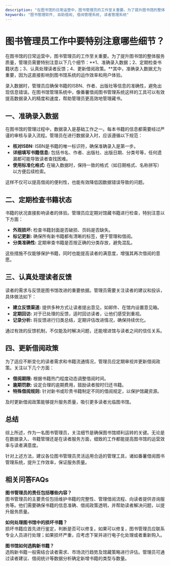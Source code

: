 ```yaml
---
description: "在图书馆的日常运营中，图书管理员的工作至关重要。为了提升图书馆的整体服务质量，管理员需要特别注意以下几个细节：**1、准确录入数据；2、定期检查书籍状态；3、认真处理读者反馈；4、更新借阅政策。**其中，准确录入数据尤为重要，因为这直接影响到图书馆系统的运作效率和用户体验。"
keywords: "图书管理软件, 自助借阅, 借阅管理系统, 读者管理系统"
---
```

# 图书管理员工作中要特别注意哪些细节？

在图书馆的日常运营中，图书管理员的工作至关重要。为了提升图书馆的整体服务质量，管理员需要特别注意以下几个细节：**1、准确录入数据；2、定期检查书籍状态；3、认真处理读者反馈；4、更新借阅政策。**其中，准确录入数据尤为重要，因为这直接影响到图书馆系统的运作效率和用户体验。

录入数据时，管理员应确保书籍的ISBN、作者、出版社等信息的准确性，避免出现信息错误。在图书馆管理系统中，像番薯借阅图书管理系统这样的工具可以有效提高数据录入的精度和速度，帮助管理员更高效地管理藏书。

## **一、准确录入数据**

在图书馆的管理过程中，数据录入是基础工作之一。每本书籍的信息都需要经过严谨的审核与录入流程。管理员在进行数据录入时，应该遵循以下规范：

- **核对ISBN:** ISBN是书籍的唯一标识符，确保准确录入是第一步。
- **详细填写书籍信息:** 包括书名、作者、出版社、出版日期、分类号等，任何遗漏都可能导致读者查找困难。
- **使用标准化格式:** 在输入数据时，保持一致的格式（如日期格式、名称拼写）以方便后续检索。

这样不仅可以提高借阅的便利性，也能有效降低因数据错误导致的问题。

## **二、定期检查书籍状态**

书籍的状况直接影响读者的体验。管理员应定期对馆藏书籍进行检查，特别注意以下方面：

- **外观损坏:** 检查书籍封面是否破损、页码是否缺失。
- **标记更新:** 确保所有新书籍都有清晰的标签，便于管理和借阅。
- **分类准确性:** 定期审查书籍是否按正确的分类存放，避免混乱。

这些措施不仅能够保护书籍，同时也能提高读者的满意度，增强其再次借阅的意愿。

## **三、认真处理读者反馈**

读者的需求与反馈是图书馆改进的重要依据。管理员需要关注读者的建议和投诉，具体做法如下：

- **建立反馈渠道:** 提供多种方式让读者提出意见，如邮件、在馆内设置意见箱。
- **定期回访:** 对于已处理的反馈，适时回访读者，让他们感受到重视。
- **记录分析:** 将反馈进行归类总结，定期评估改进情况，确保持续优化。

通过有效的反馈机制，不仅能及时解决问题，还能增进馆与读者之间的信任关系。

## **四、更新借阅政策**

为了适应不断变化的读者需求和书籍流通情况，管理员应定期审视并更新借阅政策。关注以下几个方面：

- **借阅期限:** 根据书籍热门程度动态调整借阅时间。
- **逾期罚款:** 设定合理的逾期费用，鼓励读者按时归还书籍。
- **特殊借阅规则:** 针对新书或珍贵书籍制定不同的借阅规定，以保护馆藏资源。

及时更新借阅政策能够提升服务质量，吸引更多读者光临图书馆。

## **总结**

综上所述，作为一名图书管理员，关注细节是确保图书馆顺利运转的关键。无论是在数据录入、书籍管理还是在读者服务方面，细致的工作都能提高图书馆的运营效率与读者满意度。

针对上述方法，建议各位图书管理员灵活运用合适的管理工具，诸如番薯借阅图书管理系统，提升工作效率，保证服务质量。

## 相关问答FAQs

**图书管理员的责任包括哪些内容？**  
图书管理员的主要责任包括维护书籍的完整性、管理借阅流程、向读者提供咨询服务等。他们需要确保书籍的信息准确、借阅政策透明，并帮助读者解决问题，以提升服务质量。

**如何处理图书馆中的损坏书籍？**  
损坏书籍应首先进行鉴定，判断是否可以修复。如果可以修复，图书管理员应联系专业人员进行处理；如果损坏严重，应考虑下架并进行电子化处理或者重新购入。

**图书馆如何选购新书籍？**  
选购新书籍一般需结合读者需求、市场流行趋势及馆藏策略进行评估。管理员可通过读者建议、借阅统计等数据分析确定新增书籍的类型与数量。
